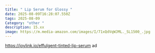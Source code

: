 ```yaml
---
title: " Lip Serum for Glossy "
date: 2025-08-09T16:28:07.550Z
tags: 2025-08-09
Category: "other "
description: 15.xx
image: https://m.media-amazon.com/images/I/71xQdVqWJML._SL1500_.jpg
---
```

https://joylink.io/effulgent-tinted-lip-serum ad